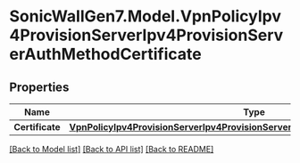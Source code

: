 # SonicWallGen7.Model.VpnPolicyIpv4ProvisionServerIpv4ProvisionServerAuthMethodCertificate

## Properties

Name | Type | Description | Notes
------------ | ------------- | ------------- | -------------
**Certificate** | [**VpnPolicyIpv4ProvisionServerIpv4ProvisionServerAuthMethodCertificateCertificate**](VpnPolicyIpv4ProvisionServerIpv4ProvisionServerAuthMethodCertificateCertificate.md) |  | [optional] 

[[Back to Model list]](../README.md#documentation-for-models) [[Back to API list]](../README.md#documentation-for-api-endpoints) [[Back to README]](../README.md)

